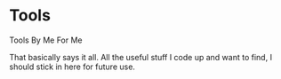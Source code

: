 # Tools
Tools By Me For Me

That basically says it all. All the useful stuff I code up and want to find, I should stick in here for future use.
